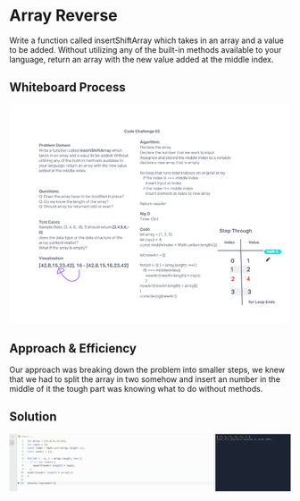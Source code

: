 # Array Reverse
<!-- Description of the challenge -->

Write a function called insertShiftArray which takes in an array and a value to be added. Without utilizing any of the built-in methods available to your language, return an array with the new value added at the middle index.

## Whiteboard Process
<!-- Embedded whiteboard image -->

![Challenge 02](../assets/challenge-02.png)

## Approach & Efficiency
<!-- What approach did you take? Why? What is the Big O space/time for this approach? -->

Our approach was breaking down the problem into smaller steps, we knew that we had to split the array in two somehow and insert an number in the middle of it the tough part was knowing what to do without methods.

## Solution
<!-- Show how to run your code, and examples of it in action -->

![Solution](../assets/solution-challenge-02.png)
